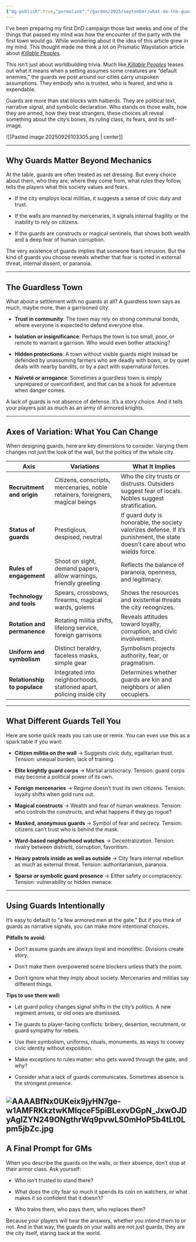 ```yaml
---
{"dg-publish":true,"permalink":"/garden/2025/september/what-do-the-guards-on-your-walls-say-about-your-city/","created":"2025-09-26T10:15:09.264+02:00","updated":"2025-09-26T10:35:22.405+02:00"}
---
```




I've been preparing my first DnD campaign those last weeks and one of the things that passed my mind was how the encounter of the party with the first town would go. While wondering about it the idea of this article grew in my mind. This thought made me think a lot on Prismatic Waystation article about [_Killable Peoples_](https://www.prismaticwasteland.com/blog/killable-peoples).

This isn’t just about worldbuilding trivia. Much like[ _Killable Peoples_](https://www.prismaticwasteland.com/blog/killable-peoples) teases out what it means when a setting assumes some creatures are “default enemies,” the guards we post around our cities carry unspoken assumptions. They embody who is trusted, who is feared, and who is expendable.

Guards are more than stat blocks with halberds. They are political text, narrative signal, and symbolic declaration. Who stands on those walls, how they are armed, how they treat strangers, these choices all reveal something about the city’s bones, its ruling class, its fears, and its self-image.

![[Pasted image 20250926103305.png \| center]]


---

## Why Guards Matter Beyond Mechanics

At the table, guards are often treated as set dressing. But every choice about them, who they are, where they come from, what rules they follow, tells the players what this society values and fears.

- If the city employs local militias, it suggests a sense of civic duty and trust.
    
- If the walls are manned by mercenaries, it signals internal fragility or the inability to rely on citizens.
    
- If the guards are constructs or magical sentinels, that shows both wealth and a deep fear of human corruption.
    

The very existence of guards implies that someone fears intrusion. But the kind of guards you choose reveals whether that fear is rooted in external threat, internal dissent, or paranoia.

--- 

## The Guardless Town

What about a settlement with no guards at all? A guardless town says as much, maybe more, than a garrisoned city.

- **Trust in community**: The town may rely on strong communal bonds, where everyone is expected to defend everyone else.
    
- **Isolation or insignificance**: Perhaps the town is too small, poor, or remote to warrant a garrison. Who would even bother attacking?
    
- **Hidden protections**: A town without visible guards might instead be defended by unassuming farmers who are deadly with bows, or by quiet deals with nearby bandits, or by a pact with supernatural forces.
    
- **Naïveté or arrogance**: Sometimes a guardless town is simply unprepared or overconfident, and that can be a hook for adventure when danger comes.
    

A lack of guards is not absence of defense. It’s a story choice. And it tells your players just as much as an army of armored knights.

---

## Axes of Variation: What You Can Change

When designing guards, here are key dimensions to consider. Varying them changes not just the look of the wall, but the politics of the whole city.

|Axis|Variations|What It Implies|
|---|---|---|
|**Recruitment and origin**|Citizens, conscripts, mercenaries, noble retainers, foreigners, magical beings|Who the city trusts or distrusts. Outsiders suggest fear of locals. Nobles suggest stratification.|
|**Status of guards**|Prestigious, despised, neutral|If guard duty is honorable, the society valorizes defense. If it’s punishment, the state doesn’t care about who wields force.|
|**Rules of engagement**|Shoot on sight, demand papers, allow warnings, friendly greeting|Reflects the balance of paranoia, openness, and legitimacy.|
|**Technology and tools**|Spears, crossbows, firearms, magical wards, golems|Shows the resources and existential threats the city recognizes.|
|**Rotation and permanence**|Rotating militia shifts, lifelong service, foreign garrisons|Reveals attitudes toward loyalty, corruption, and civic involvement.|
|**Uniform and symbolism**|Distinct heraldry, faceless masks, simple gear|Symbolism projects authority, fear, or pragmatism.|
|**Relationship to populace**|Integrated into neighborhoods, stationed apart, policing inside city|Determines whether guards are kin and neighbors or alien occupiers.|

---

## What Different Guards Tell You

Here are some quick reads you can use or remix. You can even use this as a spark table if you want:

- **Citizen militia on the wall** → Suggests civic duty, egalitarian trust. Tension: unequal burden, lack of training.
    
- **Elite knightly guard corps** → Martial aristocracy. Tension: guard corps may become a political power of its own.
    
- **Foreign mercenaries** → Regime doesn’t trust its own citizens. Tension: loyalty shifts when gold runs out.
    
- **Magical constructs** → Wealth and fear of human weakness. Tension: who controls the constructs, and what happens if they go rogue?
    
- **Masked, anonymous guards** → Symbol of fear and secrecy. Tension: citizens can’t trust who is behind the mask.
    
- **Ward-based neighborhood watches** → Decentralization. Tension: rivalry between districts, corruption, favoritism.
    
- **Heavy patrols inside as well as outside** → City fears internal rebellion as much as external threat. Tension: authoritarianism, paranoia.
    
- **Sparse or symbolic guard presence** → Either safety or complacency. Tension: vulnerability or hidden menace.
    

---

## Using Guards Intentionally

It’s easy to default to “a few armored men at the gate.” But if you think of guards as narrative signals, you can make more intentional choices.

**Pitfalls to avoid:**

- Don’t assume guards are always loyal and monolithic. Divisions create story.
    
- Don’t make them overpowered scene blockers unless that’s the point.
    
- Don’t ignore what they imply about society. Mercenaries and militias say different things.
    

**Tips to use them well:**

- Let guard policy changes signal shifts in the city’s politics. A new regiment arrives, or old ones are dismissed.
    
- Tie guards to player-facing conflicts: bribery, desertion, recruitment, or guard sympathy for rebels.
    
- Use their symbolism, uniforms, rituals, monuments, as ways to convey civic identity without exposition.
    
- Make exceptions to rules matter: who gets waved through the gate, and why?
    
- Consider what a lack of guards communicates. Sometimes absence is the strongest presence.
     
![AAAABfNx0UKeix9jyHN7ge-w1AMFRKkztwKMIqceF5piBLexvDGpN_JxwOJDyAglZYN249ONgthrWq9pvwLS0mHoP5b4tLt0Lpm5jbZc.jpg](/img/user/AAAABfNx0UKeix9jyHN7ge-w1AMFRKkztwKMIqceF5piBLexvDGpN_JxwOJDyAglZYN249ONgthrWq9pvwLS0mHoP5b4tLt0Lpm5jbZc.jpg)
---

## A Final Prompt for GMs

When you describe the guards on the walls, or their absence, don’t stop at their armor class. Ask yourself:

- Who isn’t trusted to stand there?
    
- What does the city fear so much it spends its coin on watchers, or what makes it so confident that it doesn’t?
    
- Who trains them, who pays them, who replaces them?
    

Because your players will hear the answers, whether you intend them to or not. And in that way, the guards on your walls are not just guards, they are the city itself, staring back at the world.